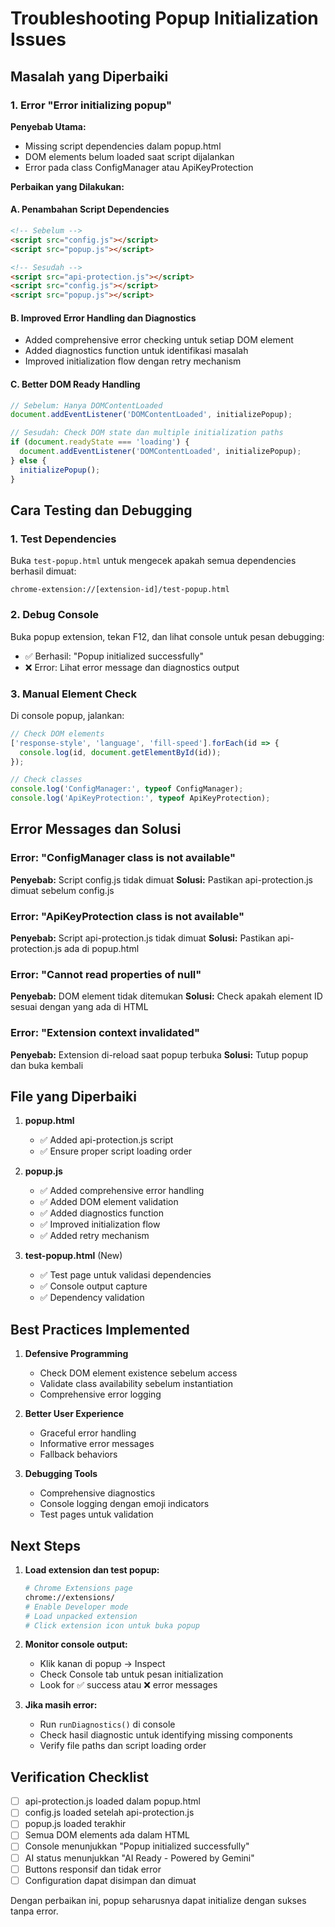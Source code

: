 # Troubleshooting Popup Initialization Issues

## Masalah yang Diperbaiki

### 1. **Error "Error initializing popup"**

**Penyebab Utama:**
- Missing script dependencies dalam popup.html
- DOM elements belum loaded saat script dijalankan
- Error pada class ConfigManager atau ApiKeyProtection

**Perbaikan yang Dilakukan:**

#### A. Penambahan Script Dependencies
```html
<!-- Sebelum -->
<script src="config.js"></script>
<script src="popup.js"></script>

<!-- Sesudah -->
<script src="api-protection.js"></script>
<script src="config.js"></script>
<script src="popup.js"></script>
```

#### B. Improved Error Handling dan Diagnostics
- Added comprehensive error checking untuk setiap DOM element
- Added diagnostics function untuk identifikasi masalah
- Improved initialization flow dengan retry mechanism

#### C. Better DOM Ready Handling
```javascript
// Sebelum: Hanya DOMContentLoaded
document.addEventListener('DOMContentLoaded', initializePopup);

// Sesudah: Check DOM state dan multiple initialization paths
if (document.readyState === 'loading') {
  document.addEventListener('DOMContentLoaded', initializePopup);
} else {
  initializePopup();
}
```

## Cara Testing dan Debugging

### 1. **Test Dependencies**
Buka `test-popup.html` untuk mengecek apakah semua dependencies berhasil dimuat:
```
chrome-extension://[extension-id]/test-popup.html
```

### 2. **Debug Console**
Buka popup extension, tekan F12, dan lihat console untuk pesan debugging:
- ✅ Berhasil: "Popup initialized successfully"
- ❌ Error: Lihat error message dan diagnostics output

### 3. **Manual Element Check**
Di console popup, jalankan:
```javascript
// Check DOM elements
['response-style', 'language', 'fill-speed'].forEach(id => {
  console.log(id, document.getElementById(id));
});

// Check classes
console.log('ConfigManager:', typeof ConfigManager);
console.log('ApiKeyProtection:', typeof ApiKeyProtection);
```

## Error Messages dan Solusi

### Error: "ConfigManager class is not available"
**Penyebab:** Script config.js tidak dimuat
**Solusi:** Pastikan api-protection.js dimuat sebelum config.js

### Error: "ApiKeyProtection class is not available" 
**Penyebab:** Script api-protection.js tidak dimuat
**Solusi:** Pastikan api-protection.js ada di popup.html

### Error: "Cannot read properties of null"
**Penyebab:** DOM element tidak ditemukan
**Solusi:** Check apakah element ID sesuai dengan yang ada di HTML

### Error: "Extension context invalidated"
**Penyebab:** Extension di-reload saat popup terbuka
**Solusi:** Tutup popup dan buka kembali

## File yang Diperbaiki

1. **popup.html**
   - ✅ Added api-protection.js script
   - ✅ Ensure proper script loading order

2. **popup.js**
   - ✅ Added comprehensive error handling
   - ✅ Added DOM element validation
   - ✅ Added diagnostics function
   - ✅ Improved initialization flow
   - ✅ Added retry mechanism

3. **test-popup.html** (New)
   - ✅ Test page untuk validasi dependencies
   - ✅ Console output capture
   - ✅ Dependency validation

## Best Practices Implemented

1. **Defensive Programming**
   - Check DOM element existence sebelum access
   - Validate class availability sebelum instantiation
   - Comprehensive error logging

2. **Better User Experience**
   - Graceful error handling
   - Informative error messages
   - Fallback behaviors

3. **Debugging Tools**
   - Comprehensive diagnostics
   - Console logging dengan emoji indicators
   - Test pages untuk validation

## Next Steps

1. **Load extension dan test popup:**
   ```bash
   # Chrome Extensions page
   chrome://extensions/
   # Enable Developer mode
   # Load unpacked extension
   # Click extension icon untuk buka popup
   ```

2. **Monitor console output:**
   - Klik kanan di popup → Inspect
   - Check Console tab untuk pesan initialization
   - Look for ✅ success atau ❌ error messages

3. **Jika masih error:**
   - Run `runDiagnostics()` di console
   - Check hasil diagnostic untuk identifying missing components
   - Verify file paths dan script loading order

## Verification Checklist

- [ ] api-protection.js loaded dalam popup.html
- [ ] config.js loaded setelah api-protection.js
- [ ] popup.js loaded terakhir
- [ ] Semua DOM elements ada dalam HTML
- [ ] Console menunjukkan "Popup initialized successfully"
- [ ] AI status menunjukkan "AI Ready - Powered by Gemini"
- [ ] Buttons responsif dan tidak error
- [ ] Configuration dapat disimpan dan dimuat

Dengan perbaikan ini, popup seharusnya dapat initialize dengan sukses tanpa error.
